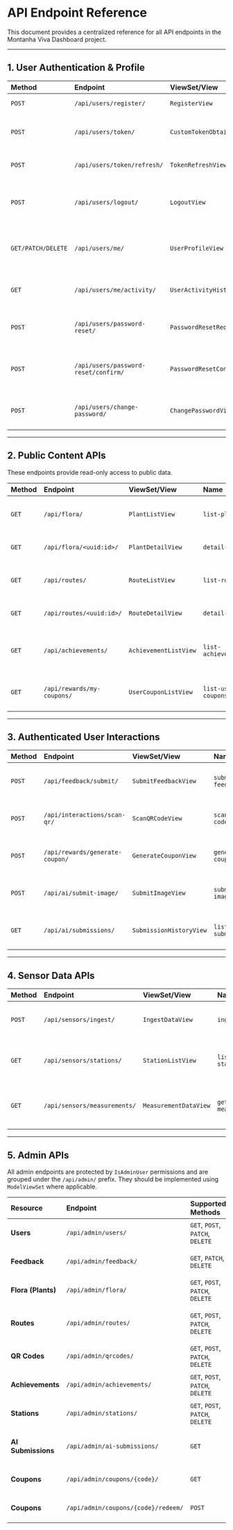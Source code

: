 # API Endpoint Reference

This document provides a centralized reference for all API endpoints in the Montanha Viva Dashboard project.

---

## 1. User Authentication & Profile

| Method             | Endpoint                             | ViewSet/View                | Name                     | Description                                                      |
| :----------------- | :----------------------------------- | :-------------------------- | :----------------------- | :--------------------------------------------------------------- |
| `POST`             | `/api/users/register/`               | `RegisterView`              | `register`               | Creates a new user.                                              |
| `POST`             | `/api/users/token/`                  | `CustomTokenObtainPairView` | `token_obtain_pair`      | Logs a user in, returns JWT access token.                        |
| `POST`             | `/api/users/token/refresh/`          | `TokenRefreshView`          | `token_refresh`          | Refreshes an expired access token.                               |
| `POST`             | `/api/users/logout/`                 | `LogoutView`                | `logout`                 | Logs a user out by blacklisting their refresh token.             |
| `GET/PATCH/DELETE` | `/api/users/me/`                     | `UserProfileView`           | `current-user-profile`   | Retrieves, updates, or deletes the authenticated user's profile. |
| `GET`              | `/api/users/me/activity/`            | `UserActivityHistoryView`   | `user-activity`          | Lists the logged-in user's activity history.                     |
| `POST`             | `/api/users/password-reset/`         | `PasswordResetRequestView`  | `password-reset-request` | User requests a password reset link.                             |
| `POST`             | `/api/users/password-reset/confirm/` | `PasswordResetConfirmView`  | `password-reset-confirm` | User provides token and new password to reset it.                |
| `POST`             | `/api/users/change-password/`        | `ChangePasswordView`        | `change-password`        | Authenticated user changes their own password.                   |

---

## 2. Public Content APIs

These endpoints provide read-only access to public data.

| Method | Endpoint                   | ViewSet/View          | Name                | Description                                            |
| :----- | :------------------------- | :-------------------- | :------------------ | :----------------------------------------------------- |
| `GET`  | `/api/flora/`              | `PlantListView`       | `list-plants`       | Lists all active plants for the public catalog.        |
| `GET`  | `/api/flora/<uuid:id>/`    | `PlantDetailView`     | `detail-plant`      | Retrieves all details for a single plant.              |
| `GET`  | `/api/routes/`             | `RouteListView`       | `list-routes`       | Lists all active routes for public display.            |
| `GET`  | `/api/routes/<uuid:id>/`   | `RouteDetailView`     | `detail-route`      | Retrieves all details for a single route.              |
| `GET`  | `/api/achievements/`       | `AchievementListView` | `list-achievements` | Lists all achievements and the user's status for each. |
| `GET`  | `/api/rewards/my-coupons/` | `UserCouponListView`  | `list-user-coupons` | Lists all coupons for the logged-in user.              |

---

## 3. Authenticated User Interactions

| Method | Endpoint                        | ViewSet/View            | Name               | Description                                      |
| :----- | :------------------------------ | :---------------------- | :----------------- | :----------------------------------------------- |
| `POST` | `/api/feedback/submit/`         | `SubmitFeedbackView`    | `submit-feedback`  | Authenticated user submits a feedback form.      |
| `POST` | `/api/interactions/scan-qr/`    | `ScanQRCodeView`        | `scan-qr-code`     | User submits a scanned QR code ID to get points. |
| `POST` | `/api/rewards/generate-coupon/` | `GenerateCouponView`    | `generate-coupon`  | User spends points to create a new coupon.       |
| `POST` | `/api/ai/submit-image/`         | `SubmitImageView`       | `submit-image`     | User uploads an image for plant identification.  |
| `GET`  | `/api/ai/submissions/`          | `SubmissionHistoryView` | `list-submissions` | Lists the current user's past submissions.       |

---

## 4. Sensor Data APIs

| Method | Endpoint                     | ViewSet/View          | Name               | Description                                        |
| :----- | :--------------------------- | :-------------------- | :----------------- | :------------------------------------------------- |
| `POST` | `/api/sensors/ingest/`       | `IngestDataView`      | `ingest-data`      | **Secured Endpoint** for IoT devices to post data. |
| `GET`  | `/api/sensors/stations/`     | `StationListView`     | `list-stations`    | Lists all `active` stations for user selection.    |
| `GET`  | `/api/sensors/measurements/` | `MeasurementDataView` | `get-measurements` | Fetches measurement data based on filter criteria. |

---

## 5. Admin APIs

All admin endpoints are protected by `IsAdminUser` permissions and are grouped under the `/api/admin/` prefix. They should be implemented using `ModelViewSet` where applicable.

| Resource           | Endpoint                            | Supported Methods                | Description                                 |
| :----------------- | :---------------------------------- | :------------------------------- | :------------------------------------------ |
| **Users**          | `/api/admin/users/`                 | `GET`, `POST`, `PATCH`, `DELETE` | Manage all user accounts.                   |
| **Feedback**       | `/api/admin/feedback/`              | `GET`, `PATCH`, `DELETE`         | Manage user feedback submissions.           |
| **Flora (Plants)** | `/api/admin/flora/`                 | `GET`, `POST`, `PATCH`, `DELETE` | Manage the plant encyclopedia.              |
| **Routes**         | `/api/admin/routes/`                | `GET`, `POST`, `PATCH`, `DELETE` | Manage routes and their points of interest. |
| **QR Codes**       | `/api/admin/qrcodes/`               | `GET`, `POST`, `PATCH`, `DELETE` | Manage QR codes for interactions.           |
| **Achievements**   | `/api/admin/achievements/`          | `GET`, `POST`, `PATCH`, `DELETE` | Manage the gamification achievements.       |
| **Stations**       | `/api/admin/stations/`              | `GET`, `POST`, `PATCH`, `DELETE` | Manage IoT weather stations.                |
| **AI Submissions** | `/api/admin/ai-submissions/`        | `GET`                            | Review user image submissions (read-only).  |
| **Coupons**        | `/api/admin/coupons/{code}/`        | `GET`                            | Looks up a coupon by its code.              |
| **Coupons**        | `/api/admin/coupons/{code}/redeem/` | `POST`                           | Marks a coupon as redeemed.                 |
